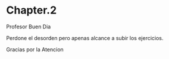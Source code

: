 # Chapter.2

Profesor Buen Dia

Perdone el desorden pero apenas alcance a subir los ejercicios.

Gracias por la Atencion
